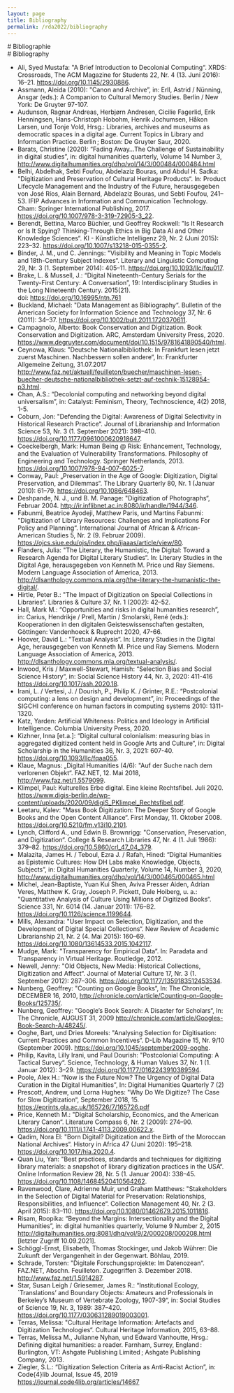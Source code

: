 ```yaml
---
layout: page
title: Bibliography
permalink: /rda2022/bibliography
---
```


<div class="language-container">
<section lang="de" markdown="1">
# Bibliographie
</section>
<section lang="en" markdown="1">
# Bibliography
</section>
</div>

* Ali, Syed Mustafa: "A Brief Introduction to Decolonial Computing“. XRDS: Crossroads, The ACM Magazine for Students 22, Nr. 4 (13. Juni 2016): 16–21. https://doi.org/10.1145/2930886.
* Assmann, Aleida (2010): "Canon and Archive”, in: Erll, Astrid / Nünning, Ansgar (eds.): A Companion to Cultural Memory Studies. Berlin / New York: De Gruyter 97-107.
* Audunson, Ragnar Andreas, Herbjørn Andresen, Cicilie Fagerlid, Erik Henningsen, Hans-Christoph Hobohm, Henrik Jochumsen, Håkon Larsen, und Tonje Vold, Hrsg.: Libraries, archives and museums as democratic spaces in a digital age. Current Topics in Library and Information Practice. Berlin ; Boston: De Gruyter Saur, 2020.
* Barats, Christine (2020): “Fading Away…The Challenge of Sustainability in digital studies”, in: digital humanities quarterly, Volume 14 Number 3, http://www.digitalhumanities.org/dhq/vol/14/3/000484/000484.html 
* Belhi, Abdelhak, Sebti Foufou, Abdelaziz Bouras, und Abdul H. Sadka: "Digitization and Preservation of Cultural Heritage Products“. In: Product Lifecycle Management and the Industry of the Future, herausgegeben von José Ríos, Alain Bernard, Abdelaziz Bouras, und Sebti Foufou, 241–53. IFIP Advances in Information and Communication Technology. Cham: Springer International Publishing, 2017. https://doi.org/10.1007/978-3-319-72905-3_22.
* Berendt, Bettina, Marco Büchler, und Geoffrey Rockwell: "Is It Research or Is It Spying? Thinking-Through Ethics in Big Data AI and Other Knowledge Sciences“. KI - Künstliche Intelligenz 29, Nr. 2 (Juni 2015): 223–32. https://doi.org/10.1007/s13218-015-0355-2.
* Binder, J. M., und C. Jennings: "Visibility and Meaning in Topic Models and 18th-Century Subject Indexes“. Literary and Linguistic Computing 29, Nr. 3 (1. September 2014): 405–11. https://doi.org/10.1093/llc/fqu017.
* Brake, L. & Mussell, J.: “Digital Nineteenth-Century Serials for the Twenty-First Century: A Conversation”, 19: Interdisciplinary Studies in the Long Nineteenth Century. 2015(21). doi: https://doi.org/10.16995/ntn.761
* Buckland, Michael: "Data Management as Bibliography“. Bulletin of the American Society for Information Science and Technology 37, Nr. 6 (2011): 34–37. https://doi.org/10.1002/bult.2011.1720370611.
* Campagnolo, Alberto: Book Conservation and Digitization. Book Conservation and Digitization. ARC, Amsterdam University Press, 2020. https://www.degruyter.com/document/doi/10.1515/9781641890540/html.
* Ceynowa, Klaus: "Deutsche Nationalbibliothek: In Frankfurt lesen jetzt zuerst Maschinen. Nachbessern sollen andere“, In: Frankfurter Allgemeine Zeitung, 31.07.2017 http://www.faz.net/aktuell/feuilleton/buecher/maschinen-lesen-buecher-deutsche-nationalbibliothek-setzt-auf-technik-15128954-p3.html.
* Chan, A.S.: “Decolonial computing and networking beyond digital universalism”, in:  Catalyst: Feminism, Theory, Technoscience, 4(2) 2018, 1-5.
* Coburn, Jon: "Defending the Digital: Awareness of Digital Selectivity in Historical Research Practice“. Journal of Librarianship and Information Science 53, Nr. 3 (1. September 2021): 398–410. https://doi.org/10.1177/0961000620918647.
* Coeckelbergh, Mark: Human Being @ Risk: Enhancement, Technology, and the Evaluation of Vulnerability Transformations. Philosophy of Engineering and Technology. Springer Netherlands, 2013. https://doi.org/10.1007/978-94-007-6025-7.
* Conway, Paul: „Preservation in the Age of Google: Digitization, Digital Preservation, and Dilemmas“. The Library Quarterly 80, Nr. 1 (Januar 2010): 61–79. https://doi.org/10.1086/648463.
* Deshpande, N. J., und B. M. Panage: "Digitization of Photographs“, Februar 2004. http://ir.inflibnet.ac.in:8080/ir/handle/1944/346.
* Fabunmi, Beatrice Ayodeji, Matthew Paris, und Martins Fabunmi: "Digitization of Library Resources: Challenges and Implications For Policy and Planning“. International Journal of African & African- American Studies 5, Nr. 2 (9. Februar 2009). https://ojcs.siue.edu/ojs/index.php/ijaaas/article/view/80.
* Flanders, Julia: "The Literary, the Humanistic, the Digital: Toward a Research Agenda for Digital Literary Studies“. In: Literary Studies in the Digital Age, herausgegeben von Kenneth M. Price und Ray Siemens. Modern Language Association of America, 2013. http://dlsanthology.commons.mla.org/the-literary-the-humanistic-the-digital/.
* Hirtle, Peter B.: "The Impact of Digitization on Special Collections in Libraries“. Libraries & Culture 37, Nr. 1 (2002): 42–52.
* Hall, Mark M.: “Opportunities and risks in digital humanities research”, in: Carius, Hendrikje / Prell, Martin / Smolarski, René (eds.): Kooperationen in den digitalen Geisteswissenschaften gestalten, Göttingen: Vandenhoeck & Ruprecht 2020, 47-66.
* Hoover, David L.: "Textual Analysis“. In: Literary Studies in the Digital Age, herausgegeben von Kenneth M. Price und Ray Siemens. Modern Language Association of America, 2013. http://dlsanthology.commons.mla.org/textual-analysis/.
* Inwood, Kris / Maxwell-Stewart, Hamish: “Selection Bias and Social Science History“, in: Social Science History 44, Nr. 3, 2020: 411-416 https://doi.org/10.1017/ssh.2020.18.
* Irani, L. / Vertesi, J. / Dourish, P., Philip  K. / Grinter, R.E.: “Postcolonial computing: a lens on design and development”, in: Proceedings of the SIGCHI conference on human factors in computing systems 2010: 1311-1320.
* Katz, Yarden: Artificial Whiteness: Politics and Ideology in Artificial Intelligence. Columbia University Press, 2020.
* Kizhner, Inna [et.a.]: “Digital cultural colonialism: measuring bias in aggregated digitized content held in Google Arts and Culture“, in: Digital Scholarship in the Humanities 36, Nr. 3, 2021: 607-40. https://doi.org/10.1093/llc/fqaa055.
* Klaue, Magnus: „Digital Humanities (4/6): "Auf der Suche nach dem verlorenen Objekt“. FAZ.NET, 12. Mai 2018, http://www.faz.net/1.5579099.
* Klimpel, Paul: Kulturelles Erbe digital. Eine kleine Rechtsfibel. Juli 2020.  https://www.digis-berlin.de/wp-content/uploads/2020/09/digiS_PKlimpel_Rechtsfibel.pdf.
* Leetaru, Kalev: "Mass Book Digitization: The Deeper Story of Google Books and the Open Content Alliance“. First Monday, 11. Oktober 2008. https://doi.org/10.5210/fm.v13i10.2101.
* Lynch, Clifford A., und Edwin B. Brownrigg: "Conservation, Preservation, and Digitization“. College & Research Libraries 47, Nr. 4 (1. Juli 1986): 379–82. https://doi.org/10.5860/crl_47_04_379.
* Malazita, James H. / Teboul, Ezra J. / Rafah, Hined: “Digital Humanities as Epistemic Cultures: How DH Labs make Knowledge, Objects, Subjects”, in: Digital Humanities Quarterly, Volume 14, Number 3, 2020, http://www.digitalhumanities.org/dhq/vol/14/3/000465/000465.html 
* Michel, Jean-Baptiste, Yuan Kui Shen, Aviva Presser Aiden, Adrian Veres, Matthew K. Gray, Joseph P. Pickett, Dale Hoiberg, u. a.: "Quantitative Analysis of Culture Using Millions of Digitized Books“. Science 331, Nr. 6014 (14. Januar 2011): 176–82. https://doi.org/10.1126/science.1199644.
* Mills, Alexandra: "User Impact on Selection, Digitization, and the Development of Digital Special Collections“. New Review of Academic Librarianship 21, Nr. 2 (4. Mai 2015): 160–69. https://doi.org/10.1080/13614533.2015.1042117.
* Mudge, Mark: "Transparency for Empirical Data“. In: Paradata and Transparency in Virtual Heritage. Routledge, 2012.
* Newell, Jenny: "Old Objects, New Media: Historical Collections, Digitization and Affect“. Journal of Material Culture 17, Nr. 3 (1. September 2012): 287–306. https://doi.org/10.1177/1359183512453534.
* Nunberg, Geoffrey: "Counting on Google Books“, In: The Chronicle, DECEMBER 16, 2010,  http://chronicle.com/article/Counting-on-Google-Books/125735/.
* Nunberg, Geoffrey: "Google’s Book Search: A Disaster for Scholars“, In: The Chronicle, AUGUST 31, 2009 http://chronicle.com/article/Googles-Book-Search-A/48245/.
* Ooghe, Bart, und Dries Moreels: "Analysing Selection for Digitisation: Current Practices and Common Incentives“. D-Lib Magazine 15, Nr. 9/10 (September 2009). https://doi.org/10.1045/september2009-ooghe.
* Philip, Kavita, Lilly Irani, und Paul Dourish: "Postcolonial Computing: A Tactical Survey“. Science, Technology, & Human Values 37, Nr. 1 (1. Januar 2012): 3–29. https://doi.org/10.1177/0162243910389594.
* Poole, Alex H.: “Now is the Future Now? The Urgency of Digital Data Curation in the Digital Humanities”, In: Digital Humanities Quarterly 7 (2)
* Prescott, Andrew, und Lorna Hughes: "Why Do We Digitize? The Case for Slow Digitization“, September 2018, 15. https://eprints.gla.ac.uk/165726/7/165726.pdf
* Price, Kenneth M.: "Digital Scholarship, Economics, and the American Literary Canon“. Literature Compass 6, Nr. 2 (2009): 274–90. https://doi.org/10.1111/j.1741-4113.2009.00622.x.
* Qadim, Nora El: "Born Digital? Digitization and the Birth of the Moroccan National Archives“. History in Africa 47 (Juni 2020): 195–218. https://doi.org/10.1017/hia.2020.4.
* Quan Liu, Yan: "Best practices, standards and techniques for digitizing library materials: a snapshot of library digitization practices in the USA“. Online Information Review 28, Nr. 5 (1. Januar 2004): 338–45. https://doi.org/10.1108/14684520410564262.
* Ravenwood, Clare, Adrienne Muir, und Graham Matthews: "Stakeholders in the Selection of Digital Material for Preservation: Relationships, Responsibilities, and Influence“. Collection Management 40, Nr. 2 (3. April 2015): 83–110. https://doi.org/10.1080/01462679.2015.1011816.
* Risam, Roopika: “Beyond the Margins: Intersectionality and the Digital Humanities”, in: digital humanities quarterly, Volume 9 Number 2, 2015 http://digitalhumanities.org:8081/dhq/vol/9/2/000208/000208.html [letzter Zugriff 10.09.2021].
* Schöggl-Ernst, Elisabeth, Thomas Stockinger, und Jakob Wührer: Die Zukunft der Vergangenheit in der Gegenwart. Böhlau, 2019.
* Schrade, Torsten: "Digitale Forschungsprojekte: Im Datenozean“. FAZ.NET, Abschn. Feuilleton. Zugegriffen 3. Dezember 2018. http://www.faz.net/1.5914287.
* Star, Susan Leigh / Griesemer, James R.: “Institutional Ecology, `Translations’ and Boundary Objects: Amateurs and Professionals in Berkeley’s Museum of Vertebrate Zoology, 1907-39“, in: Social Studies of Science 19, Nr. 3, 1989: 387–420. https://doi.org/10.1177/030631289019003001.
* Terras, Melissa: "Cultural Heritage Information: Artefacts and Digitization Technologies“. Cultural Heritage Information, 2015, 63–88.
* Terras, Melissa M., Julianne Nyhan, und Edward Vanhoutte, Hrsg.: Defining digital humanities: a reader. Farnham, Surrey, England : Burlington, VT: Ashgate Publishing Limited ; Ashgate Publishing Company, 2013.
* Ziegler, S.L.: “Digitization Selection Criteria as Anti-Racist Action”, in: Code{4}lib  Journal, Issue 45, 2019 https://journal.code4lib.org/articles/14667
